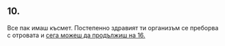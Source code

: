 ## 10.

Все пак имаш късмет. Постепенно здравият ти организъм се
преборва с отровата и [сега можеш да продължиш на 16.](./16)
